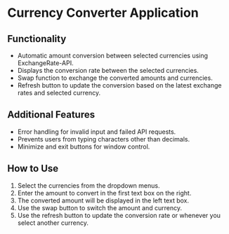 # Currency Converter Application

## Functionality
- Automatic amount conversion between selected currencies using ExchangeRate-API.
- Displays the conversion rate between the selected currencies.
- Swap function to exchange the converted amounts and currencies.
- Refresh button to update the conversion based on the latest exchange rates and selected currency.

## Additional Features
- Error handling for invalid input and failed API requests.
- Prevents users from typing characters other than decimals.
- Minimize and exit buttons for window control.

## How to Use
1. Select the currencies from the dropdown menus.
2. Enter the amount to convert in the first text box on the right.
3. The converted amount will be displayed in the left text box.
4. Use the swap button to switch the amount and currency.
5. Use the refresh button to update the conversion rate or whenever you select another currency.

